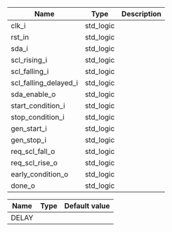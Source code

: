 | **Name**              | **Type**  | **Description** |
|-----------------------|-----------|-----------------|
| clk_i                 | std_logic |                 |
| rst_in                | std_logic |                 |
| sda_i                 | std_logic |                 |
| scl_rising_i          | std_logic |                 |
| scl_falling_i         | std_logic |                 |
| scl_falling_delayed_i | std_logic |                 |
| sda_enable_o          | std_logic |                 |
| start_condition_i     | std_logic |                 |
| stop_condition_i      | std_logic |                 |
| gen_start_i           | std_logic |                 |
| gen_stop_i            | std_logic |                 |
| req_scl_fall_o        | std_logic |                 |
| req_scl_rise_o        | std_logic |                 |
| early_condition_o     | std_logic |                 |
| done_o                | std_logic |                 |


| **Name** | **Type** | **Default value** |
|----------|----------|-------------------|
| DELAY    |          |                   |
